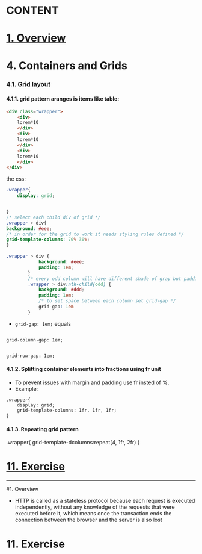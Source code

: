 # CONTENT

# [1. Overview](#1-overview-1)

# 4. Containers and Grids

### 4.1. [Grid layout](./EXERCISE/grid-layout.html)

#### 4.1.1. grid pattern aranges is items like table:
```html
<div class="wrapper">
    <div>
    lorem*10
    </div>
    <div>
    lorem*10
    </div>
    <div>
    lorem*10
    </div>
</div>
```
the css:

```css
.wrapper{
    display: grid;


}
/* select each child div of grid */
.wrapper > div{
background: #eee;
/* in order for the grid to work it needs styling rules defined */
grid-template-columns: 70% 30%;
}

.wrapper > div {
            background: #eee;
            padding: 1em;
        }
        /* every odd column will have different shade of gray but padding is persistant */
        .wrapper > div:nth-child(odd) {
            background: #ddd;
            padding: 1em;
            /* to set space between each column set grid-gap */
            grid-gap: 1em
        }
```
- <code>grid-gap: 1em;</code> equals 
<code>
grid-column-gap: 1em;
<br>
grid-row-gap: 1em;
</code>

####  4.1.2. Splitting container elements into fractions using fr unit
- To prevent issues with margin and padding use fr insted of %.
- Example:
```
.wrapper{
    display: grid;
    grid-template-columns: 1fr, 1fr, 1fr;
}
```

#### 4.1.3. Repeating grid pattern
.wrapper{
    <!-- this will repeat 4 times the 1fr 2 fr grid pattern -->
    grid-template-dcolumns:repeat(4, 1fr, 2fr)
}



# [11. Exercise](#1-exercise-1)
---

#1. Overview
- HTTP is called as a stateless protocol because each request is executed independently, without any knowledge of the requests that were executed before it, which means once the
transaction ends the connection between the browser and the server is also lost


# 11. Exercise

